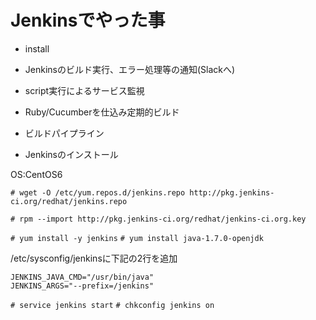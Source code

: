 # Jenkinsでやった事

- install
- Jenkinsのビルド実行、エラー処理等の通知(Slackへ)
- script実行によるサービス監視
- Ruby/Cucumberを仕込み定期的ビルド
- ビルドパイプライン

- Jenkinsのインストール

OS:CentOS6

```# wget -O /etc/yum.repos.d/jenkins.repo http://pkg.jenkins-ci.org/redhat/jenkins.repo```

```# rpm --import http://pkg.jenkins-ci.org/redhat/jenkins-ci.org.key```

```# yum install -y jenkins```
```# yum install java-1.7.0-openjdk```

/etc/sysconfig/jenkinsに下記の2行を追加
```
JENKINS_JAVA_CMD="/usr/bin/java"
JENKINS_ARGS="--prefix=/jenkins"
```

```# service jenkins start```
```# chkconfig jenkins on```

